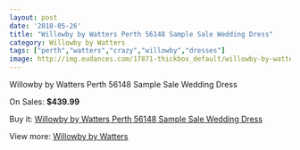 ```yaml
---
layout: post
date: '2018-05-26'
title: "Willowby by Watters Perth 56148 Sample Sale Wedding Dress"
category: Willowby by Watters
tags: ["perth","watters","crazy","willowby","dresses"]
image: http://img.eudances.com/17871-thickbox_default/willowby-by-watters-perth-56148-sample-sale-wedding-dress.jpg
---
```

Willowby by Watters Perth 56148 Sample Sale Wedding Dress

On Sales: **$439.99**
<a href="https://www.eudances.com/en/willowby-by-watters/5193-willowby-by-watters-perth-56148-sample-sale-wedding-dress.html"><amp-img layout="responsive" width="600" height="600" src="//img.eudances.com/17871-thickbox_default/willowby-by-watters-perth-56148-sample-sale-wedding-dress.jpg" alt="Willowby by Watters Perth 56148 Sample Sale Wedding Dress 0" /></a>
<a href="https://www.eudances.com/en/willowby-by-watters/5193-willowby-by-watters-perth-56148-sample-sale-wedding-dress.html"><amp-img layout="responsive" width="600" height="600" src="//img.eudances.com/17875-thickbox_default/willowby-by-watters-perth-56148-sample-sale-wedding-dress.jpg" alt="Willowby by Watters Perth 56148 Sample Sale Wedding Dress 1" /></a>
<a href="https://www.eudances.com/en/willowby-by-watters/5193-willowby-by-watters-perth-56148-sample-sale-wedding-dress.html"><amp-img layout="responsive" width="600" height="600" src="//img.eudances.com/17874-thickbox_default/willowby-by-watters-perth-56148-sample-sale-wedding-dress.jpg" alt="Willowby by Watters Perth 56148 Sample Sale Wedding Dress 2" /></a>
<a href="https://www.eudances.com/en/willowby-by-watters/5193-willowby-by-watters-perth-56148-sample-sale-wedding-dress.html"><amp-img layout="responsive" width="600" height="600" src="//img.eudances.com/17873-thickbox_default/willowby-by-watters-perth-56148-sample-sale-wedding-dress.jpg" alt="Willowby by Watters Perth 56148 Sample Sale Wedding Dress 3" /></a>
<a href="https://www.eudances.com/en/willowby-by-watters/5193-willowby-by-watters-perth-56148-sample-sale-wedding-dress.html"><amp-img layout="responsive" width="600" height="600" src="//img.eudances.com/17872-thickbox_default/willowby-by-watters-perth-56148-sample-sale-wedding-dress.jpg" alt="Willowby by Watters Perth 56148 Sample Sale Wedding Dress 4" /></a>

Buy it: [Willowby by Watters Perth 56148 Sample Sale Wedding Dress](https://www.eudances.com/en/willowby-by-watters/5193-willowby-by-watters-perth-56148-sample-sale-wedding-dress.html "Willowby by Watters Perth 56148 Sample Sale Wedding Dress")

View more: [Willowby by Watters](https://www.eudances.com/en/48-willowby-by-watters "Willowby by Watters")